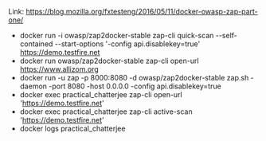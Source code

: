 Link: https://blog.mozilla.org/fxtesteng/2016/05/11/docker-owasp-zap-part-one/

- docker run -i owasp/zap2docker-stable zap-cli quick-scan --self-contained --start-options '-config api.disablekey=true' https://demo.testfire.net
- docker run owasp/zap2docker-stable zap-cli open-url https://www.allizom.org
- docker run -u zap -p 8000:8080 -d owasp/zap2docker-stable zap.sh -daemon -port 8080 -host 0.0.0.0 -config api.disablekey=true
- docker exec practical_chatterjee zap-cli open-url 'https://demo.testfire.net'
- docker exec practical_chatterjee zap-cli active-scan 'https://demo.testfire.net'
- docker logs practical_chatterjee
